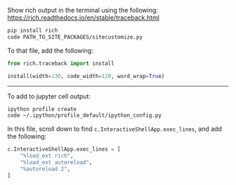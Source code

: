 Show rich output in the terminal using the following: https://rich.readthedocs.io/en/stable/traceback.html

```bash
pip install rich
code PATH_TO_SITE_PACKAGES/sitecustomize.py
```

To that file, add the following:

```python
from rich.traceback import install

install(width=130, code_width=120, word_wrap=True)
```

---

To add to jupyter cell output: 

```bash
ipython profile create
code ~/.ipython/profile_default/ipython_config.py
```

In this file, scroll down to find `c.InteractiveShellApp.exec_lines`, and add the following:

```python
c.InteractiveShellApp.exec_lines = [
    "%load_ext rich",
    "%load_ext autoreload",
    "%autoreload 2",
]
```
